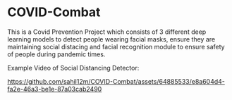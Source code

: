# COVID-Combat
This is a Covid Prevention Project which consists of 3 different deep learning models to detect people wearing facial masks, ensure they are maintaining social distacing and facial recognition module to ensure safety of people during pandemic times.

Example Video of Social Distancing Detector:



https://github.com/sahil12m/COVID-Combat/assets/64885533/e8a604d4-fa2e-46a3-be1e-87a03cab2490

